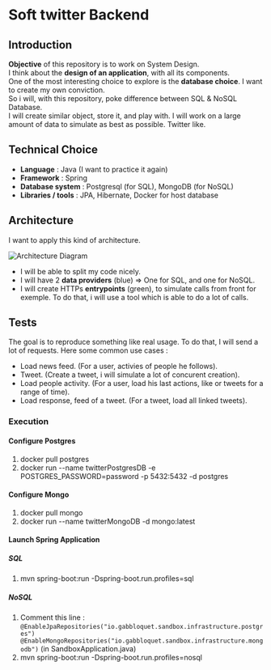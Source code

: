 # Soft twitter Backend

## Introduction
**Objective** of this repository is to work on System Design.  
I think about the **design of an application**, with all its components.  
One of the most interesting choice to explore is the **database choice**. I want to create my own conviction.  
So i will, with this repository, poke difference between SQL & NoSQL Database.  
I will create similar object, store it, and play with. I will work on a large amount of data to simulate as best as possible. Twitter like.  

## Technical Choice

 - **Language** : Java (I want to practice it again)
 - **Framework** : Spring
 - **Database system** : Postgresql (for SQL), MongoDB (for NoSQL)
 - **Libraries / tools** : JPA, Hibernate, Docker for host database

## Architecture

I want to apply this kind of architecture.

![Architecture Diagram](https://cdn-media-1.freecodecamp.org/images/YIABVRTHRz58ZiT6W-emBkfNIQUHBelp8t6U)

 - I will be able to split my code nicely.
 - I will have 2 **data providers** (blue) => One for SQL, and one for NoSQL.
 - I will create HTTPs **entrypoints** (green), to simulate calls from front for exemple. To do that, i will use a tool which is able to do a lot of calls.

## Tests 

The goal is to reproduce something like real usage. To do that, I will send a lot of requests.
Here some common use cases : 
 - Load news feed. (For a user, activies of people he follows).
 - Tweet. (Create a tweet, i will simulate a lot of concurent creation).
 - Load people activity. (For a user, load his last actions, like or tweets for a range of time).
 - Load response, feed of a tweet. (For a tweet, load all linked tweets).

### Execution

#### Configure Postgres

1. docker pull postgres
2. docker run --name twitterPostgresDB -e POSTGRES_PASSWORD=password -p 5432:5432 -d postgres

#### Configure Mongo

1. docker pull mongo
2. docker run  --name twitterMongoDB -d mongo:latest

#### Launch Spring Application

##### SQL
1. mvn spring-boot:run -Dspring-boot.run.profiles=sql

##### NoSQL
1. Comment this line : ```@EnableJpaRepositories("io.gabbloquet.sandbox.infrastructure.postgres")
   @EnableMongoRepositories("io.gabbloquet.sandbox.infrastructure.mongodb")``` (in SandboxApplication.java)
2. mvn spring-boot:run -Dspring-boot.run.profiles=nosql
